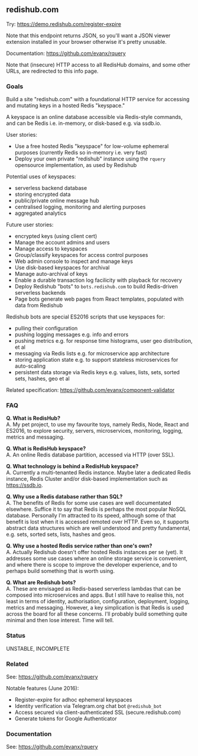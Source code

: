 
## redishub.com

Try: https://demo.redishub.com/register-expire

Note that this endpoint returns JSON, so you'll want a JSON viewer extension installed in your browser otherwise it's pretty unusable.

Documentation: https://github.com/evanx/rquery

Note that (insecure) HTTP access to all RedisHub domains, and some other URLs, are redirected to this info page.

### Goals 

Build a site "redishub.com" with a foundational HTTP service for accessing and mutating keys in a hosted Redis "keyspace." 

A keyspace is an online database accessible via Redis-style commands, and can be Redis i.e. in-memory, or disk-based e.g. via ssdb.io.

User stories:
- Use a free hosted Redis "keyspace" for low-volume ephemeral purposes (currently Redis so in-memory i.e. very fast)
- Deploy your own private "redishub" instance using the `rquery` opensource implementation, as used by Redishub

Potential uses of keyspaces:
- serverless backend database 
- storing encrypted data
- public/private online message hub
- centralised logging, monitoring and alerting purposes
- aggregated analytics

Future user stories:
- encrypted keys (using client cert)
- Manage the account admins and users
- Manage access to keyspaces
- Group/classify keyspaces for access control purposes
- Web admin console to inspect and manage keys
- Use disk-based keyspaces for archival
- Manage auto-archival of keys
- Enable a durable transaction log facilicity with playback for recovery
- Deploy Redishub "bots" to `bots.redishub.com` to build Redis-driven serverless backends
- Page bots generate web pages from React templates, populated with data from Redishub 

Redishub bots are special ES2016 scripts that use keyspaces for:
- pulling their configuration
- pushing logging messages e.g. info and errors
- pushing metrics e.g. for response time histograms, user geo distribution, et al
- messaging via Redis lists e.g. for microservice app architecture
- storing application state e.g. to support stateless microservices for auto-scaling
- persistent data storage via Redis keys e.g. values, lists, sets, sorted sets, hashes, geo et al

Related specification: https://github.com/evanx/component-validator

### FAQ 

<b>Q. What is RedisHub?</b> 
<br>A. My pet project, to use my favourite toys, namely Redis, Node, React and ES2016, to explore security, servers, microservices, monitoring, logging, metrics and messaging.

<b>Q. What is RedisHub keyspace?</b> 
<br>A. An online Redis database partition, accessed via HTTP (over SSL).

<b>Q. What technology is behind a RedisHub keyspace?</b> 
<br>A. Currently a multi-tenanted Redis instance. Maybe later a dedicated Redis instance, Redis Cluster and/or disk-based implementation such as https://ssdb.io.

<b>Q. Why use a Redis database rather than SQL?</b>
<br>A. The benefits of Redis for some use cases are well documentated elsewhere. Suffice it to say that Redis is perhaps the most popular NoSQL database. Personally I'm attracted to its speed, although some of that benefit is lost when it is accessed remoted over HTTP. Even so, it supports abstract data structures which are well understood and pretty fundamental, e.g. sets, sorted sets, lists, hashes and geos.

<b>Q. Why use a hosted Redis service rather than one's own?</b>
<br>A. Actually Redishub doesn't offer hosted Redis instances per se (yet). It addresses some use cases where an online storage service is convenient, and where there is scope to improve the developer experience, and to perhaps build something that is worth using.

<b>Q. What are Redishub bots?</b>
<br>A. These are envisaged as Redis-based serverless lambdas that can be composed into microservices and apps. But I still have to realise this, not least in terms of identity, authorisation, configuration, deployment, logging, metrics and messaging. However, a key simplication is that Redis is used across the board for all these concerns. I'll probably build something quite minimal and then lose interest. Time will tell.


### Status

UNSTABLE, INCOMPLETE


### Related

See: https://github.com/evanx/rquery

Notable features (June 2016):
- Register-expire for adhoc ephemeral keyspaces
- Identity verification via Telegram.org chat bot `@redishub_bot`
- Access secured via client-authenticated SSL (secure.redishub.com)
- Generate tokens for Google Authenticator 

### Documentation

See: https://github.com/evanx/rquery

